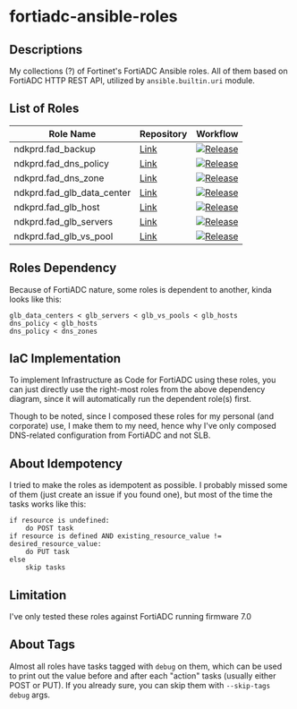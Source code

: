 # fortiadc-ansible-roles

## Descriptions

My collections (?) of Fortinet's FortiADC Ansible roles. All of them based on FortiADC HTTP REST API, utilized by `ansible.builtin.uri` module.

## List of Roles

| Role Name                              | Repository                                                                                  | Workflow                                                                                                                                   |
|------------------------|---------------------------------------------------------------------------------------|--------------------------------------------------------------------------------------------------------------------------------------------|
| ndkprd.fad_backup                 | [Link](https://github.com/ndkprd/ansible-role-fad-backup)                        | [![Release](https://github.com/ndkprd/ansible-role-fad-backup/actions/workflows/release.yaml/badge.svg)](https://github.com/ndkprd/ansible-role-fad-backup/actions/workflows/release.yaml)
| ndkprd.fad_dns_policy             | [Link](https://github.com/ndkprd/ansible-role-fad-dns-policy)                    | [![Release](https://github.com/ndkprd/ansible-role-fad-dns-policy/actions/workflows/release.yaml/badge.svg)](https://github.com/ndkprd/ansible-role-fad-dns-policy/actions/workflows/release.yaml) |
| ndkprd.fad_dns_zone              | [Link](https://github.com/ndkprd/ansible-role-fad-dns-zone)                     | [![Release](https://github.com/ndkprd/ansible-role-fad-dns-zone/actions/workflows/release.yaml/badge.svg)](https://github.com/ndkprd/ansible-role-fad-dns-zones/actions/workflows/release.yaml) |
| ndkprd.fad_glb_data_center       | [Link](https://github.com/ndkprd/ansible-role-fad-glb-data-center)              | [![Release](https://github.com/ndkprd/ansible-role-fad-glb-data-center/actions/workflows/release.yaml/badge.svg)](https://github.com/ndkprd/ansible-role-fad-glb-data-centers/actions/workflows/release.yaml) |
| ndkprd.fad_glb_host              | [Link](https://github.com/ndkprd/ansible-role-fad-glb-host)                     | [![Release](https://github.com/ndkprd/ansible-role-fad-glb-host/actions/workflows/release.yaml/badge.svg)](https://github.com/ndkprd/ansible-role-fad-glb-hosts/actions/workflows/release.yaml) |
| ndkprd.fad_glb_servers            | [Link](https://github.com/ndkprd/ansible-role-fad-glb-servers)                   | [![Release](https://github.com/ndkprd/ansible-role-fad-glb-servers/actions/workflows/release.yaml/badge.svg)](https://github.com/ndkprd/ansible-role-fad-glb-servers/actions/workflows/release.yaml) |
| ndkprd.fad_glb_vs_pool           | [Link](https://github.com/ndkprd/ansible-role-fad-glb-vs-pool)                  | [![Release](https://github.com/ndkprd/ansible-role-fad-glb-vs-pool/actions/workflows/release.yaml/badge.svg)](https://github.com/ndkprd/ansible-role-fad-glb-vs-pools/actions/workflows/release.yaml) |

## Roles Dependency

Because of FortiADC nature, some roles is dependent to another, kinda looks like this:

```
glb_data_centers < glb_servers < glb_vs_pools < glb_hosts
dns_policy < glb_hosts
dns_policy < dns_zones
```

## IaC Implementation

To implement Infrastructure as Code for FortiADC using these roles, you can just directly use the right-most roles from the above dependency diagram, since it will automatically run the dependent role(s) first.

Though to be noted, since I composed these roles for my personal (and corporate) use, I make them to my need, hence why I've only composed DNS-related configuration from FortiADC and not SLB.

## About Idempotency

I tried to make the roles as idempotent as possible. I probably missed some of them (just create an issue if you found one), but most of the time the tasks works like this:

```
if resource is undefined:
    do POST task
if resource is defined AND existing_resource_value != desired_resource_value:
    do PUT task
else
    skip tasks
```

## Limitation

I've only tested these roles against FortiADC running firmware 7.0

## About Tags

Almost all roles have tasks tagged with `debug` on them, which can be used to print out the value before and after each "action" tasks (usually either POST or PUT). If you already sure, you can skip them with `--skip-tags debug` args.
